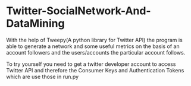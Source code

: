 # Twitter-SocialNetwork-And-DataMining
With the help of Tweepy(A python library for Twitter API) the program is able to generate a network and some useful metrics on the basis of an account followers and the users/accounts the particular account follows. 

To try yourself you need to get a twitter developer account to access Twitter API and therefore the Consumer Keys and Authentication Tokens which are use those in run.py 
